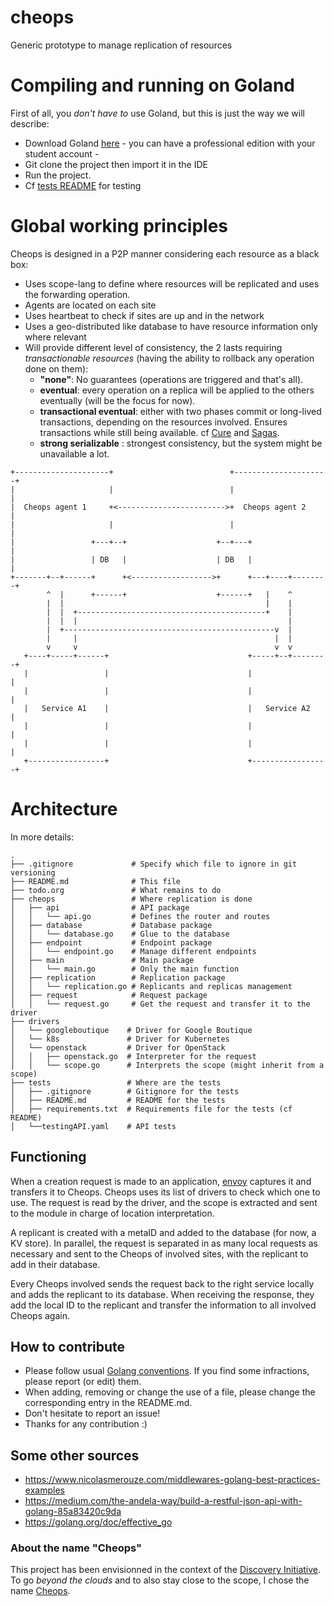 # cheops

Generic prototype to manage replication of resources


# Compiling and running on Goland

First of all, you *don't have to* use Goland, but this is just the way we 
will describe:
- Download Goland [here](https://www.jetbrains.com/go/) - you can have a 
  professional edition with your student account -
- Git clone the project then import it in the IDE
- Run the project. 
- Cf [tests README](tests/README.md) for testing


# Global working principles

Cheops is designed in a P2P manner considering each resource as a black box:
  + Uses scope-lang to define where resources will be replicated and uses 
    the forwarding operation.
  + Agents are located on each site
  + Uses heartbeat to check if sites are up and in the network
  + Uses a geo-distributed like database to have resource information only
    where relevant
  + Will provide different level of consistency, the 2 lasts requiring 
    *transactionable resources* (having the ability to rollback any 
    operation done on them):
    - **"none"**: No guarantees (operations are triggered and that's all).
    - **eventual**: every operation on a replica will be applied to the others 
      eventually (will be the focus for now).
    - **transactional eventual**: either with two phases commit 
      or long-lived transactions, depending on the resources 
      involved. Ensures transactions while still being available. cf [Cure] 
      and [Sagas].
    - **strong serializable** : strongest consistency, but the system might 
      be unavailable a lot.
      
      
```
+---------------------+                          +---------------------+
|                     |                          |                     |
|  Cheops agent 1     +<------------------------>+  Cheops agent 2     |
|                     |                          |                     |
|                 +---+--+                    +--+---+                 |
|                 | DB   |                    | DB   |                 |
+-------+--+------+      +<------------------>+      +---+----+--------+
        ^  |      +------+                    +------+   |    ^
        |  |                                             |    |
        |  |  +------------------------------------------+    |
        |  |  |                                               |
        |  +-----------------------------------------------v  |
        |     |                                            |  |
        v     v                                            v  v
   +----+-----+------+                               +-----+--+--------+
   |                 |                               |                 |
   |                 |                               |                 |
   |   Service A1    |                               |   Service A2    |
   |                 |                               |                 |
   |                 |                               |                 |
   +-----------------+                               +-----------------+
```


# Architecture

In more details:

```
.
├── .gitignore             # Specify which file to ignore in git versioning
├── README.md              # This file
├── todo.org               # What remains to do
├── cheops                 # Where replication is done
│   ├── api                # API package
│   │   └── api.go         # Defines the router and routes
│   ├── database           # Database package
│   │   └── database.go    # Glue to the database
│   ├── endpoint           # Endpoint package
│   │   └── endpoint.go    # Manage different endpoints
│   ├── main               # Main package
│   │   └── main.go        # Only the main function
│   ├── replication        # Replication package
│   │   └── replication.go # Replicants and replicas management
│   ├── request            # Request package
│   │   └── request.go     # Get the request and transfer it to the driver
├── drivers
│   └── googleboutique    # Driver for Google Boutique
│   └── k8s               # Driver for Kubernetes
│   └── openstack         # Driver for OpenStack
│   │   ├── openstack.go  # Interpreter for the request
│   │   └── scope.go      # Interprets the scope (might inherit from a scope)
├── tests                 # Where are the tests
│   ├── .gitignore        # Gitignore for the tests
│   ├── README.md         # README for the tests
│   ├── requirements.txt  # Requirements file for the tests (cf README)
│   └──testingAPI.yaml    # API tests
```

## Functioning

When a creation request is made to an application, [envoy] captures it and 
transfers 
it to Cheops. Cheops uses its list of drivers to check which one to use. The 
request is read by the driver, and the scope is extracted and sent to the 
module in charge of location interpretation.

A replicant is created with a metaID and added to the database (for now, a 
KV store).
In parallel, the request is separated in as many local requests as necessary 
and sent to the Cheops of involved sites, with the replicant to add in their 
database. 

Every Cheops involved sends the request back to the right service locally 
and adds the replicant to its database. When receiving the response, they 
add the local ID to the replicant and transfer the information to all 
involved Cheops again.

## How to contribute

- Please follow usual [Golang conventions]. If you find some infractions, 
  please report (or edit) them.
- When adding, removing or change the use of a file, please change the 
  corresponding entry in the README.md.
- Don't hesitate to report an issue!
- Thanks for any contribution :)

## Some other sources

- https://www.nicolasmerouze.com/middlewares-golang-best-practices-examples
- https://medium.com/the-andela-way/build-a-restful-json-api-with-golang-85a83420c9da
- https://golang.org/doc/effective_go

### About the name "Cheops"

This project has been envisionned in the context of the [Discovery 
Initiative](https://beyondtheclouds.github.io/). 
To go *beyond the clouds* and to also stay close to the scope, I chose the 
name [Cheops](https://www.esa.int/Science_Exploration/Space_Science/Cheops).

[Cure]: https://pages.lip6.fr/Marc.Shapiro/papers/Cure-final-ICDCS16.pdf
[Sagas]: http://www.amundsen.com/downloads/sagas.pdf
[envoy]: https://www.consul.io/docs/connect/proxies/envoy
[Golang conventions]: (https://medium.com/@kdnotes/golang-naming-rules-and-conventions-8efeecd23b68)